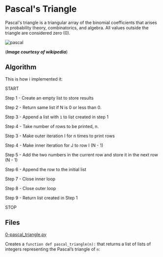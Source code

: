 # Pascal's Triangle

Pascal's triangle is a triangular array of the binomial coefficients that arises in probability theory, combinatorics, and algebra.
All values outside the triangle are considered zero (0).

![pascal](https://user-images.githubusercontent.com/44834632/143431774-a28ac101-d89a-4b79-83ae-749f4e0d57f9.gif)

(***Image courtesy of wikipedia***)

## Algorithm

This is how i implemented it:

START

  Step  1 - Create an empty list to store results
  
  Step  2 - Return same list if N is 0 or less than 0.
  
  Step  3 - Append a list with `1` to list created in step 1
  
  Step  4 - Take number of rows to be printed, n.
  
  Step  3 - Make outer iteration I for n times to print rows
  
  Step  4 - Make inner iteration for J to row I (N - 1)
  
  Step  5 - Add the two numbers in the current row and store it in the next row (N - 1)
  
  Step  6 - Append the row to the initial list
  
  Step  7 - Close inner loop
  
  Step  8 - Close outer loop
  
  Step  9 - Return list created in Step 1
  
STOP

## Files

[0-pascal_triangle.py](./0-pascal_triangle.py)

Creates a `function def pascal_triangle(n):` that returns a list of lists of integers representing the Pascal’s triangle of `n`:
